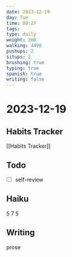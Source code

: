 ```yaml
---
date: 2023-12-19
day: Tue
time: 08:27
tags: 
type: daily
weight: 268
walking: 4490
pushups: 2
situps: 2
brushing: true
typing: true
spanish: true
writing: false
---
```

# 2023-12-19

## Habits Tracker
[[Habits Tracker]]

## Todo
- [ ] self-review
## Haiku
5
7
5
## Writing
prose